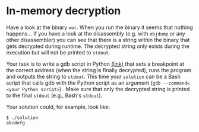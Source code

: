 # In-memory decryption

Have a look at the binary `xor`. When you run the binary it seems that nothing happens... If you have a look at the disassembly (e.g. with `objdump` or any other disassembler) you can see that there is a string within the binary that gets decrypted during runtime. The decrypted string only exists during the execution but will not be printed to `stdout`.

Your task is to write a gdb script in Python [(link)](https://sourceware.org/gdb/current/onlinedocs/gdb/Python-API.html#Python-API) that sets a breakpoint at the correct address (when the string is finally decrypted), runs the program and outputs the string to `stdout`. This time your `solution` can be a Bash script that calls gdb with the Python script as an argument (`gdb --command=<your Python script>`) . Make sure that only the decrypted string is printed to the final `stdout` (e.g., Bash's `stdout`).

Your solution could, for example, look like:

```shell
$ ./solution
abcdefg
```

